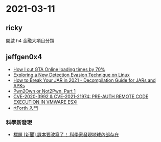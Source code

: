 # 2021-03-11

## ricky

開啟 h4 金融大項目分類

## jeffgen0x4

- [How I cut GTA Online loading times by 70%](https://nee.lv/2021/02/28/How-I-cut-GTA-Online-loading-times-by-70/)
- [Exploring a New Detection Evasion Technique on Linux](https://codemuch.tech/2021/02/25/exploring-linux-evasion/)
- [How to Break Your JAR in 2021 - Decompilation Guide for JARs and APKs](https://eiken.dev/blog/2021/02/how-to-break-your-jar-in-2021-decompilation-guide-for-jars-and-apks/)
- [Pwn2Own or Not2Pwn, Part 1](https://medium.com/cognite/pwn2own-or-not2pwn-part-1-3f152c44563e)
- [CVE-2020-3992 & CVE-2021-21974: PRE-AUTH REMOTE CODE EXECUTION IN VMWARE ESXI](https://www.thezdi.com/blog/2021/3/1/cve-2020-3992-amp-cve-2021-21974-pre-auth-remote-code-execution-in-vmware-esxi)
- [rtForth 入門](https://mapacode.github.io/rtforth/)

### 科學新發現

- [標題 [新聞] 課本要改寫了！ 科學家發現地球內部存在](https://disp.cc/b/163-dhYB )
